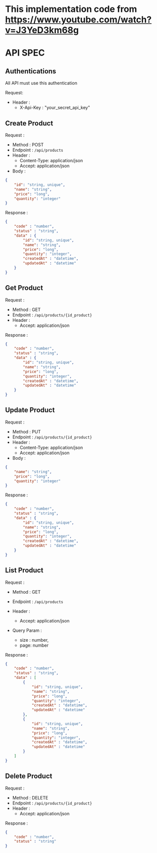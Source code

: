 # This implementation code from https://www.youtube.com/watch?v=J3YeD3km68g

# API SPEC

## Authentications

All API must use this authentication

Request:
- Header :
    - X-Api-Key : "your_secret_api_key"

## Create Product

Request : 
- Method : POST
- Endpoint : `/api/products`
- Header : 
  - Content-Type: application/json
  - Accept: application/json
- Body : 

```json
{
    "id": "string, unique",
    "name": "string",
    "price": "long",
    "quantity": "integer"
}
```

Response :

```json
{
    "code" : "number",
    "status" : "string",
    "data" : {
        "id": "string, unique",
        "name": "string",
        "price": "long",
        "quantity": "integer",
        "createdAt" : "datetime",
        "updatedAt" : "datetime"
    }
}
```

## Get Product

Request :
- Method : GET
- Endpoint : `/api/products/{id_product}`
- Header :
  - Accept: application/json

Response :

```json
{
    "code" : "number",
    "status" : "string",
    "data" : {
        "id": "string, unique",
        "name": "string",
        "price": "long",
        "quantity": "integer",
        "createdAt" : "datetime",
        "updatedAt" : "datetime"
    }
}
```

## Update Product

Request :
- Method : PUT
- Endpoint : `/api/products/{id_product}`
- Header :
  - Content-Type: application/json
  - Accept: application/json
- Body :

```json
{
    "name": "string",
    "price": "long",
    "quantity": "integer"
}
```

Response :

```json
{
    "code" : "number",
    "status" : "string",
    "data" : {
        "id": "string, unique",
        "name": "string",
        "price": "long",
        "quantity": "integer",
        "createdAt" : "datetime",
        "updatedAt" : "datetime"
    }
}
```

## List Product

Request :
- Method : GET
- Endpoint : `/api/products`
- Header :
  - Accept: application/json
  
- Query Param : 
  - size : number,
  - page: number

Response :

```json
{
    "code" : "number",
    "status" : "string",
    "data" : [
        {
            "id": "string, unique",
            "name": "string",
            "price": "long",
            "quantity": "integer",
            "createdAt" : "datetime",
            "updatedAt" : "datetime"
        },
        {
            "id": "string, unique",
            "name": "string",
            "price": "long",
            "quantity": "integer",
            "createdAt" : "datetime",
            "updatedAt" : "datetime"
        }
    ]
}
```

## Delete Product

Request :
- Method : DELETE
- Endpoint : `/api/products/{id_product}`
- Header :
  - Accept: application/json

Response :

```json
{
    "code" : "number",
    "status" : "string"
}
```
